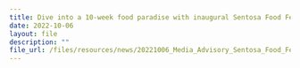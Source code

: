 ```yaml
---
title: Dive into a 10-week food paradise with inaugural Sentosa Food Fest; festival kicks off with Sentosa GrillFest on 21 October
date: 2022-10-06
layout: file
description: ""
file_url: /files/resources/news/20221006_Media_Advisory_Sentosa_Food_Fest_2022.pdf
---
```


